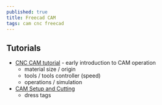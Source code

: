 ```yaml
---
published: true
title: Freecad CAM
tags: cam cnc freecad
---
```

## Tutorials

- [CNC CAM tutorial](https://www.youtube.com/watch?v=M99VshffvDY&list=LL&index=51) - early introduction to CAM operation
	- material size / origin
    - tools / tools controller (speed)
    - operations / simulation
- [CAM Setup and Cutting](https://www.youtube.com/watch?v=Aif-bTEMuWY&list=LL&index=49)
	- dress tags
